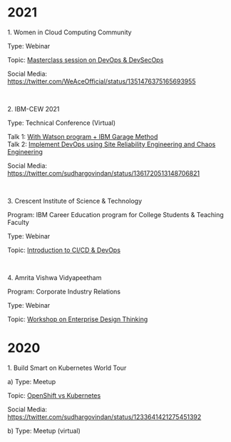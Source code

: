 # 2021

<p>
1. Women in Cloud Computing Community

Type: Webinar

Topic: <a href="https://we-ace.com/events/detail/985806-masterclass-session-on-devops-devsecops-by-sudharshan-govindan">Masterclass session on DevOps & DevSecOps</a>

Social Media: https://twitter.com/WeAceOfficial/status/1351476375165693955
</p>
<br>

<p>
2. IBM-CEW 2021

Type: Technical Conference (Virtual)

Talk 1: <a href="https://www.cloudexpertsweb.com/ibmcew2021/day1.php">With Watson program + IBM Garage Method</a>
<br>
Talk 2: <a href="https://www.cloudexpertsweb.com/ibmcew2021/day3.php">Implement DevOps using Site Reliability Engineering and Chaos Engineering</a>

Social Media: https://twitter.com/sudhargovindan/status/1361720513148706821
</p>
<br>

<p>
3. Crescent Institute of Science & Technology

Program: IBM Career Education program for College Students & Teaching Faculty

Type: Webinar

Topic: <a href="https://crescent.education/university/schools/school-of-computer-information-and-mathematical-sciences/department-of-computer-science-and-engineering/accolades/ibm-career-education-program">Introduction to CI/CD & DevOps</a>
</p>
<br>

<p>
4. Amrita Vishwa Vidyapeetham

Program: Corporate Industry Relations

Type: Webinar

Topic: <a href="https://intranet.cb.amrita.edu/download/public/2021/cir/newsletter/Utkarsh_May2021.pdf">Workshop on Enterprise Design Thinking</a>
</p>

# 2020

<p>
1. Build Smart on Kubernetes World Tour

a) Type: Meetup

Topic: <a href="https://www.meetup.com/IBMDevConnect-Bangalore/events/268165571/">OpenShift vs Kubernetes</a>

Social Media: https://twitter.com/sudhargovindan/status/1233641421275451392

b) Type: Meetup (virtual)

</p>

<br>
